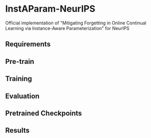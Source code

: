 # InstAParam-NeurIPS
Official implementation of "Mitigating Forgetting in Online Continual Learning via Instance-Aware Parameterization" for NeurIPS

## Requirements

## Pre-train

## Training

## Evaluation

## Pretrained Checkpoints

## Results